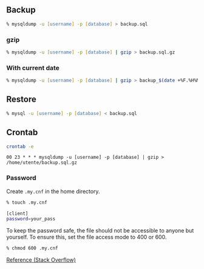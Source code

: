 ## Backup

```zsh
% mysqldump -u [username] -p [database] > backup.sql
```

### gzip

```zsh
% mysqldump -u [username] -p [database] | gzip > backup.sql.gz
```

### With current date

```zsh
% mysqldump -u [username] -p [database] | gzip > backup_$(date +%F.%H%M%S).sql.gz
```

## Restore

```zsh
% mysql -u [username] -p [database] < backup.sql
```

## Crontab

```zsh
crontab -e
```

```
00 23 * * * mysqldump -u [username] -p [database] | gzip > /home/utente/backup.sql.gz
```

### Password

Create `.my.cnf` in the home directory.

```zsh
% touch .my.cnf
```

```zsh
[client]
password=your_pass
```

To keep the password safe, the file should not be accessible to anyone but yourself. To ensure this, set the file access mode to 400 or 600.

```zsh
% chmod 600 .my.cnf
```

[Reference (Stack Overflow)](https://stackoverflow.com/questions/6861355/mysqldump-launched-by-cron-and-password-security/6861458#6861458)
